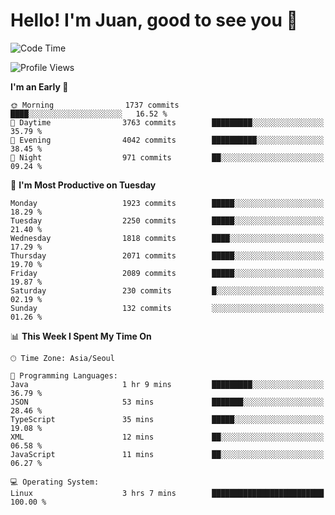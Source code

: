 # Hello! I'm Juan, good to see you 👋

<!--
**Y-k-Y/Y-k-Y** is a ✨ _special_ ✨ repository because its `README.md` (this file) appears on your GitHub profile.

Here are some ideas to get you started:

- 🔭 I’m currently working on ...
- 🌱 I’m currently learning ...
- 👯 I’m looking to collaborate on ...
- 🤔 I’m looking for help with ...
- 💬 Ask me about ...
- 📫 How to reach me: ...
- 😄 Pronouns: ...
- ⚡ Fun fact: ...
-->
<!--
![Profile views](https://gpvc.arturio.dev/Y-k-Y)

[![Omid Nikrah StackOverflow](https://github-readme-stackoverflow.vercel.app/?userID=9517076)](https://stackoverflow.com/users/9517076/i-have-10-fingers)
-->

<!--START_SECTION:waka-->
![Code Time](http://img.shields.io/badge/Code%20Time-1%2C712%20hrs%2021%20mins-blue)

![Profile Views](http://img.shields.io/badge/Profile%20Views-0-blue)

**I'm an Early 🐤** 

```text
🌞 Morning                1737 commits        ████░░░░░░░░░░░░░░░░░░░░░   16.52 % 
🌆 Daytime                3763 commits        █████████░░░░░░░░░░░░░░░░   35.79 % 
🌃 Evening                4042 commits        ██████████░░░░░░░░░░░░░░░   38.45 % 
🌙 Night                  971 commits         ██░░░░░░░░░░░░░░░░░░░░░░░   09.24 % 
```
📅 **I'm Most Productive on Tuesday** 

```text
Monday                   1923 commits        █████░░░░░░░░░░░░░░░░░░░░   18.29 % 
Tuesday                  2250 commits        █████░░░░░░░░░░░░░░░░░░░░   21.40 % 
Wednesday                1818 commits        ████░░░░░░░░░░░░░░░░░░░░░   17.29 % 
Thursday                 2071 commits        █████░░░░░░░░░░░░░░░░░░░░   19.70 % 
Friday                   2089 commits        █████░░░░░░░░░░░░░░░░░░░░   19.87 % 
Saturday                 230 commits         █░░░░░░░░░░░░░░░░░░░░░░░░   02.19 % 
Sunday                   132 commits         ░░░░░░░░░░░░░░░░░░░░░░░░░   01.26 % 
```


📊 **This Week I Spent My Time On** 

```text
🕑︎ Time Zone: Asia/Seoul

💬 Programming Languages: 
Java                     1 hr 9 mins         █████████░░░░░░░░░░░░░░░░   36.79 % 
JSON                     53 mins             ███████░░░░░░░░░░░░░░░░░░   28.46 % 
TypeScript               35 mins             █████░░░░░░░░░░░░░░░░░░░░   19.08 % 
XML                      12 mins             ██░░░░░░░░░░░░░░░░░░░░░░░   06.58 % 
JavaScript               11 mins             ██░░░░░░░░░░░░░░░░░░░░░░░   06.27 % 

💻 Operating System: 
Linux                    3 hrs 7 mins        █████████████████████████   100.00 % 
```


<!--END_SECTION:waka-->
